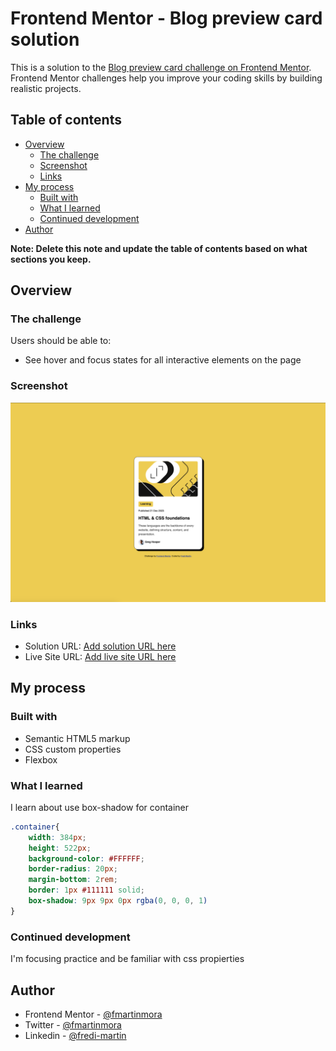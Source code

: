 # Frontend Mentor - Blog preview card solution

This is a solution to the [Blog preview card challenge on Frontend Mentor](https://www.frontendmentor.io/challenges/blog-preview-card-ckPaj01IcS). Frontend Mentor challenges help you improve your coding skills by building realistic projects. 

## Table of contents

- [Overview](#overview)
  - [The challenge](#the-challenge)
  - [Screenshot](#screenshot)
  - [Links](#links)
- [My process](#my-process)
  - [Built with](#built-with)
  - [What I learned](#what-i-learned)
  - [Continued development](#continued-development)
- [Author](#author)

**Note: Delete this note and update the table of contents based on what sections you keep.**

## Overview

### The challenge

Users should be able to:

- See hover and focus states for all interactive elements on the page

### Screenshot

![](./screenshot.jpg)

### Links

- Solution URL: [Add solution URL here](https://your-solution-url.com)
- Live Site URL: [Add live site URL here](https://your-live-site-url.com)

## My process

### Built with

- Semantic HTML5 markup
- CSS custom properties
- Flexbox

### What I learned

I learn about use box-shadow for container

```css
.container{
    width: 384px;
    height: 522px;
    background-color: #FFFFFF;
    border-radius: 20px;
    margin-bottom: 2rem;
    border: 1px #111111 solid;
    box-shadow: 9px 9px 0px rgba(0, 0, 0, 1)
}
```
### Continued development

I'm focusing practice and be familiar with css propierties

## Author

- Frontend Mentor - [@fmartinmora](https://www.frontendmentor.io/profile/fmartinmora)
- Twitter - [@fmartinmora](https://www.twitter.com/fmartinmora)
- Linkedin - [@fredi-martin](https://www.linkedin.com/in/fredi-martin/)
